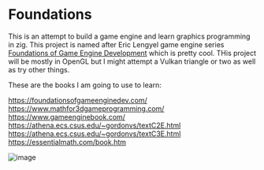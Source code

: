 # Foundations
This is an attempt to build a game engine and learn graphics programming in zig. This project is named after Eric Lengyel game engine series [Foundations of Game Engine Development](https://foundationsofgameenginedev.com/) which is pretty cool. THis project will be mostly in 
OpenGL but I might attempt a Vulkan triangle or two as well as try other things.

These are the books I am going to use to learn:

https://foundationsofgameenginedev.com/
https://www.mathfor3dgameprogramming.com/
https://www.gameenginebook.com/
https://athena.ecs.csus.edu/~gordonvs/textC2E.html
https://athena.ecs.csus.edu/~gordonvs/textC3E.html
https://essentialmath.com/book.htm

![image](https://github.com/btipling/foundations/assets/249641/a9c4dfbc-bace-4ffd-891d-479d22cba35d)
